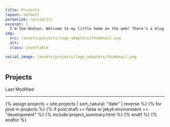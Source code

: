 ```yaml
---
title: Projects
layout: default
permalink: /projects/
excerpt: |
  I'm Tom Hodson. Welcome to my little home on the web! There's a blog, a cv and some projects to look at.
img:
  src: /assets/projects/lego_adapters/thumbnail.svg
  alt:
  class: invertable

social_image: /assets/projects/lego_adapters/thumbnail.png
---
```


<section class="title-date-container">
    <h1 class = "highlights">Projects</h1>
    <span class="dt-label">Last Modified</span>
</section>
<hr class="heading">

{% assign projects = site.projects | sort_natural: "date" | reverse %}
{% for post in projects %}
{% if post.draft == false or jekyll.environment == "development" %}
{% include project_summary.html %}
{% endif %}
{% endfor %}
